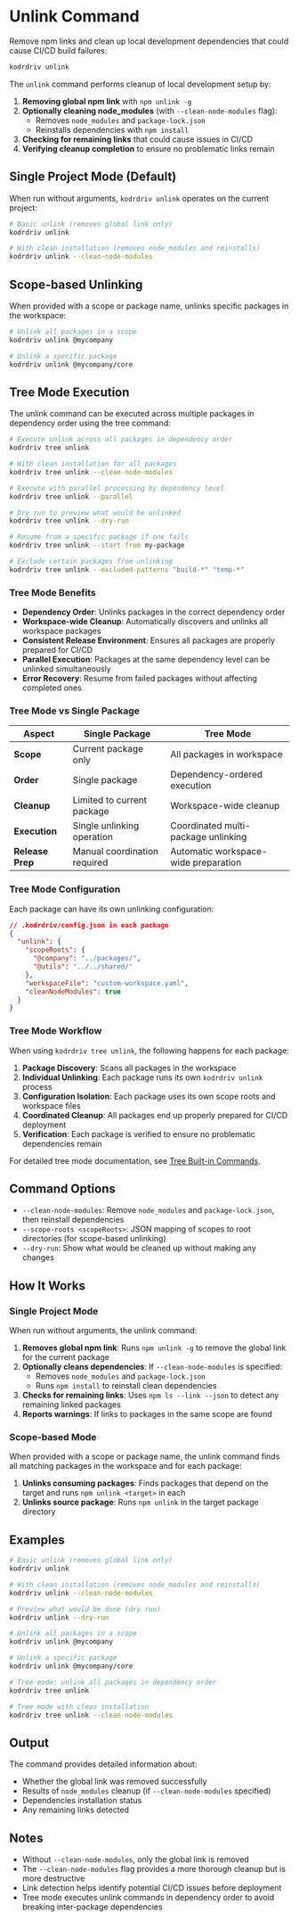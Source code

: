 # Unlink Command

Remove npm links and clean up local development dependencies that could cause CI/CD build failures:

```bash
kodrdriv unlink
```

The `unlink` command performs cleanup of local development setup by:

1. **Removing global npm link** with `npm unlink -g`
2. **Optionally cleaning node_modules** (with `--clean-node-modules` flag):
   - Removes `node_modules` and `package-lock.json`
   - Reinstalls dependencies with `npm install`
3. **Checking for remaining links** that could cause issues in CI/CD
4. **Verifying cleanup completion** to ensure no problematic links remain

## Single Project Mode (Default)

When run without arguments, `kodrdriv unlink` operates on the current project:

```bash
# Basic unlink (removes global link only)
kodrdriv unlink

# With clean installation (removes node_modules and reinstalls)
kodrdriv unlink --clean-node-modules
```

## Scope-based Unlinking

When provided with a scope or package name, unlinks specific packages in the workspace:

```bash
# Unlink all packages in a scope
kodrdriv unlink @mycompany

# Unlink a specific package
kodrdriv unlink @mycompany/core
```

## Tree Mode Execution

The unlink command can be executed across multiple packages in dependency order using the tree command:

```bash
# Execute unlink across all packages in dependency order
kodrdriv tree unlink

# With clean installation for all packages
kodrdriv tree unlink --clean-node-modules

# Execute with parallel processing by dependency level
kodrdriv tree unlink --parallel

# Dry run to preview what would be unlinked
kodrdriv tree unlink --dry-run

# Resume from a specific package if one fails
kodrdriv tree unlink --start-from my-package

# Exclude certain packages from unlinking
kodrdriv tree unlink --excluded-patterns "build-*" "temp-*"
```

### Tree Mode Benefits

- **Dependency Order**: Unlinks packages in the correct dependency order
- **Workspace-wide Cleanup**: Automatically discovers and unlinks all workspace packages
- **Consistent Release Environment**: Ensures all packages are properly prepared for CI/CD
- **Parallel Execution**: Packages at the same dependency level can be unlinked simultaneously
- **Error Recovery**: Resume from failed packages without affecting completed ones

### Tree Mode vs Single Package

| Aspect | Single Package | Tree Mode |
|--------|---------------|-----------|
| **Scope** | Current package only | All packages in workspace |
| **Order** | Single package | Dependency-ordered execution |
| **Cleanup** | Limited to current package | Workspace-wide cleanup |
| **Execution** | Single unlinking operation | Coordinated multi-package unlinking |
| **Release Prep** | Manual coordination required | Automatic workspace-wide preparation |

### Tree Mode Configuration

Each package can have its own unlinking configuration:

```json
// .kodrdriv/config.json in each package
{
  "unlink": {
    "scopeRoots": {
      "@company": "../packages/",
      "@utils": "../../shared/"
    },
    "workspaceFile": "custom-workspace.yaml",
    "cleanNodeModules": true
  }
}
```

### Tree Mode Workflow

When using `kodrdriv tree unlink`, the following happens for each package:

1. **Package Discovery**: Scans all packages in the workspace
2. **Individual Unlinking**: Each package runs its own `kodrdriv unlink` process
3. **Configuration Isolation**: Each package uses its own scope roots and workspace files
4. **Coordinated Cleanup**: All packages end up properly prepared for CI/CD deployment
5. **Verification**: Each package is verified to ensure no problematic dependencies remain

For detailed tree mode documentation, see [Tree Built-in Commands](tree-built-in-commands.md#kodrdriv-tree-unlink).

## Command Options

- `--clean-node-modules`: Remove `node_modules` and `package-lock.json`, then reinstall dependencies
- `--scope-roots <scopeRoots>`: JSON mapping of scopes to root directories (for scope-based unlinking)
- `--dry-run`: Show what would be cleaned up without making any changes

## How It Works

### Single Project Mode

When run without arguments, the unlink command:

1. **Removes global npm link**: Runs `npm unlink -g` to remove the global link for the current package
2. **Optionally cleans dependencies**: If `--clean-node-modules` is specified:
   - Removes `node_modules` and `package-lock.json`
   - Runs `npm install` to reinstall clean dependencies
3. **Checks for remaining links**: Uses `npm ls --link --json` to detect any remaining linked packages
4. **Reports warnings**: If links to packages in the same scope are found

### Scope-based Mode

When provided with a scope or package name, the unlink command finds all matching packages in the workspace and for each package:

1. **Unlinks consuming packages**: Finds packages that depend on the target and runs `npm unlink <target>` in each
2. **Unlinks source package**: Runs `npm unlink` in the target package directory

## Examples

```bash
# Basic unlink (removes global link only)
kodrdriv unlink

# With clean installation (removes node_modules and reinstalls)
kodrdriv unlink --clean-node-modules

# Preview what would be done (dry run)
kodrdriv unlink --dry-run

# Unlink all packages in a scope
kodrdriv unlink @mycompany

# Unlink a specific package
kodrdriv unlink @mycompany/core

# Tree mode: unlink all packages in dependency order
kodrdriv tree unlink

# Tree mode with clean installation
kodrdriv tree unlink --clean-node-modules
```

## Output

The command provides detailed information about:
- Whether the global link was removed successfully
- Results of `node_modules` cleanup (if `--clean-node-modules` specified)
- Dependencies installation status
- Any remaining links detected

## Notes

- Without `--clean-node-modules`, only the global link is removed
- The `--clean-node-modules` flag provides a more thorough cleanup but is more destructive
- Link detection helps identify potential CI/CD issues before deployment
- Tree mode executes unlink commands in dependency order to avoid breaking inter-package dependencies
